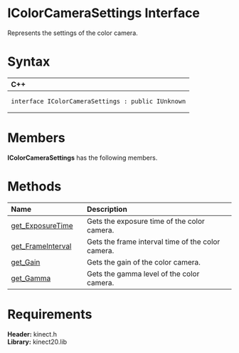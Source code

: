IColorCameraSettings Interface  
==============================  

Represents the settings of the color camera. <span id="syntaxSection"></span>

Syntax  
======  

<table>
<colgroup>
<col width="100%" />
</colgroup>
<thead>
<tr class="header">
<th align="left">C++</th>
</tr>
</thead>
<tbody>
<tr class="odd">
<td align="left"><pre><code>interface IColorCameraSettings : public IUnknown</code></pre></td>
</tr>
</tbody>
</table>

<span id="classMembersSection"></span>

Members  
=======  

**IColorCameraSettings** has the following members.  

<span id="publicmethodsSection"></span>

Methods  
=======  

<table>
<colgroup>
<col width="30%" />
<col width="60%" />
</colgroup>
<thead>
<tr class="header">
<th align="left">Name</th>
<th align="left">Description</th>
</tr>
</thead>
<tbody>
<tr class="odd">
<td align="left"><a href="IColorCameraSettings/Methods/get_ExposureTime_Method.md">get_ExposureTime</a></td>
<td align="left">Gets the exposure time of the color camera.</td>
</tr>
<tr class="even">
<td align="left"><a href="IColorCameraSettings/Methods/get_FrameInterval_Method.md">get_FrameInterval</a></td>
<td align="left">Gets the frame interval time of the color camera.</td>
</tr>
<tr class="odd">
<td align="left"><a href="IColorCameraSettings/Methods/get_Gain_Method.md">get_Gain</a></td>
<td align="left">Gets the gain of the color camera.</td>
</tr>
<tr class="even">
<td align="left"><a href="IColorCameraSettings/Methods/get_Gamma_Method.md">get_Gamma</a></td>
<td align="left">Gets the gamma level of the color camera.</td>
</tr>
</tbody>
</table>

<span id="requirements"></span>

Requirements  
============  

**Header:** kinect.h  
**Library:** kinect20.lib  



<!--Please do not edit the data in the comment block below.-->
<!--
TOCTitle : IColorCameraSettings Interface
RLTitle : IColorCameraSettings Interface
KeywordK : IColorCameraSettings interface, about
HelpPriority : 2
TopicType : apiref
KeywordF : IColorCameraSettings
KeywordF : Microsoft.Kinect.kinect.IColorCameraSettings
KeywordA : T:Microsoft.Kinect.kinect.IColorCameraSettings
AssetID : T:Microsoft.Kinect.kinect.IColorCameraSettings
Locale : en-us
CommunityContent : 1
APIType : Managed
APILocation : 
APIName : Microsoft.Kinect.kinect.IColorCameraSettings
TargetOS : Windows
TopicType : kbSyntax
DevLang : C++
DocSet : K4Wv2
ProjType : K4Wv2Proj
Technology : Kinect for Windows
Product : Kinect for Windows SDK v2
productversion : 20
-->
